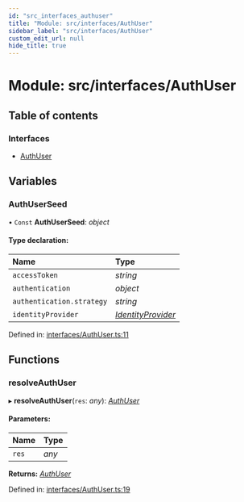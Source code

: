 ```yaml
---
id: "src_interfaces_authuser"
title: "Module: src/interfaces/AuthUser"
sidebar_label: "src/interfaces/AuthUser"
custom_edit_url: null
hide_title: true
---
```


# Module: src/interfaces/AuthUser

## Table of contents

### Interfaces

- [AuthUser](../interfaces/src_interfaces_authuser.authuser.md)

## Variables

### AuthUserSeed

• `Const` **AuthUserSeed**: *object*

#### Type declaration:

Name | Type |
:------ | :------ |
`accessToken` | *string* |
`authentication` | *object* |
`authentication.strategy` | *string* |
`identityProvider` | [*IdentityProvider*](../interfaces/src_interfaces_identityprovider.identityprovider.md) |

Defined in: [interfaces/AuthUser.ts:11](https://github.com/xr3ngine/xr3ngine/blob/65dfcf39a/packages/common/src/interfaces/AuthUser.ts#L11)

## Functions

### resolveAuthUser

▸ **resolveAuthUser**(`res`: *any*): [*AuthUser*](../interfaces/src_interfaces_authuser.authuser.md)

#### Parameters:

Name | Type |
:------ | :------ |
`res` | *any* |

**Returns:** [*AuthUser*](../interfaces/src_interfaces_authuser.authuser.md)

Defined in: [interfaces/AuthUser.ts:19](https://github.com/xr3ngine/xr3ngine/blob/65dfcf39a/packages/common/src/interfaces/AuthUser.ts#L19)
